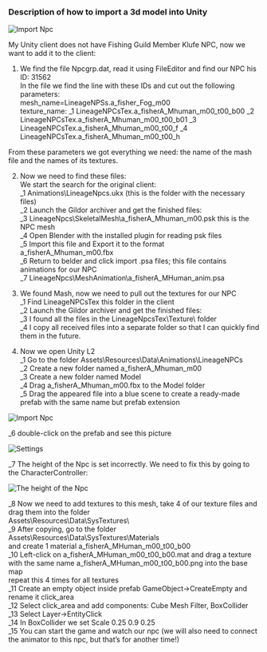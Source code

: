 ### Description of how to import a 3d model into Unity  

![Import Npc](https://i.postimg.cc/FzY98kZV/1.png)  

My Unity client does not have Fishing Guild Member Klufe NPC, now we want to add it to the client:  

1. We find the file Npcgrp.dat, read it using FileEditor and find our NPC his ID: 31562  
In the file we find the line with these IDs and cut out the following parameters:  
mesh_name=LineageNPSs.a_fisher_Fog_m00  
texture_name:
_1 LineageNPCsTex.a_fisherA_Mhuman_m00_t00_b00
_2 LineageNPCsTex.a_fisherA_Mhuman_m00_t00_b01
_3 LineageNPCsTex.a_fisherA_Mhuman_m00_t00_f
_4 LineageNPCsTex.a_fisherA_Mhuman_m00_t00_h


From these parameters we got everything we need: the name of the mash file and the names of its textures.  

2. Now we need to find these files:  
We start the search for the original client:  
_1 Animations\LineageNpcs.ukx (this is the folder with the necessary files)   
_2 Launch the Gildor archiver and get the finished files:  
_3 LineageNpcs\SkeletalMesh\a_fisherA_Mhuman_m00.psk this is the NPC mesh  
_4 Open Blender with the installed plugin for reading psk files  
_5 Import this file and Export it to the format a_fisherA_Mhuman_m00.fbx  
_6 Return to belder and click import .psa files; this file contains animations for our NPC  
_7 LineageNpcs\MeshAnimation\a_fisherA_MHuman_anim.psa  

3. We found Mash, now we need to pull out the textures for our NPC  
_1 Find LineageNPCsTex this folder in the client     
_2 Launch the Gildor archiver and get the finished files:    
_3 I found all the files in the LineageNpcsTex\Texture\ folder  
_4 I copy all received files into a separate folder so that I can quickly find them in the future.  


4. Now we open Unity L2  
_1 Go to the folder Assets\Resources\Data\Animations\LineageNPCs  
_2 Create a new folder named a_fisherA_Mhuman_m00  
_3 Create a new folder named Model    
_4 Drag a_fisherA_Mhuman_m00.fbx to the Model folder  
_5 Drag the appeared file into a blue scene to create a ready-made prefab with the same name but prefab extension  

![Import Npc](https://i.postimg.cc/ZYQY3jb7/2.png)  


_6 double-click on the prefab and see this picture  

![Settings](https://i.postimg.cc/Wzx2vpYL/3.png)  


_7 The height of the Npc is set incorrectly. We need to fix this by going to the CharacterController:  

![The height of the Npc](https://i.postimg.cc/vH6Yv9DQ/4.png)  

 

_8 Now we need to add textures to this mesh, take 4 of our texture files and drag them into the folder  
 Assets\Resources\Data\SysTextures\  
_9 After copying, go to the folder Assets\Resources\Data\SysTextures\Materials  
and create 1 material a_fisherA_MHuman_m00_t00_b00  
_10 Left-click on a_fisherA_MHuman_m00_t00_b00.mat and drag a texture with the same name a_fisherA_MHuman_m00_t00_b00.png into the base map  
 repeat this 4 times for all textures  
 _11 Create an empty object inside prefab GameObject->CreateEmpty and rename it click_area  
 _12 Select click_area and add components: Cube Mesh Filter, BoxCollider  
 _13 Select Layer->EntityClick  
 _14 In BoxCollider we set Scale 0.25 0.9 0.25  
 _15 You can start the game and watch our npc (we will also need to connect the animator to this npc, but that’s for another time!)  
